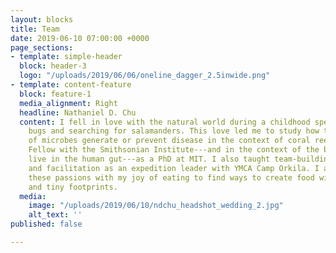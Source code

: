 ```yaml
---
layout: blocks
title: Team
date: 2019-06-10 07:00:00 +0000
page_sections:
- template: simple-header
  block: header-3
  logo: "/uploads/2019/06/06/oneline_dagger_2.5inwide.png"
- template: content-feature
  block: feature-1
  media_alignment: Right
  headline: Nathaniel D. Chu
  content: I fell in love with the natural world during a childhood spent collecting
    bugs and searching for salamanders. This love led me to study how the ecology
    of microbes generate or prevent disease in the context of coral reefs---as a Fulbright
    Fellow with the Smithsonian Institute---and in the context of the bacteria that
    live in the human gut---as a PhD at MIT. I also taught team-building, communication,
    and facilitation as an expedition leader with YMCA Camp Orkila. I am combining
    these passions with my joy of eating to find ways to create food with big flavors
    and tiny footprints.
  media:
    image: "/uploads/2019/06/10/ndchu_headshot_wedding_2.jpg"
    alt_text: ''
published: false

---
```

